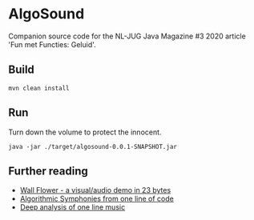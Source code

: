 # AlgoSound

Companion source code for the NL-JUG Java Magazine #3 2020 article 'Fun met Functies: Geluid'.

## Build

```
mvn clean install
```

## Run

Turn down the volume to protect the innocent.

```
java -jar ./target/algosound-0.0.1-SNAPSHOT.jar
```

## Further reading

* [Wall Flower - a visual/audio demo in 23 bytes](https://www.youtube.com/watch?v=7lcQ-HDepqk)
* [Algorithmic Symphonies from one line of code](http://countercomplex.blogspot.com/2011/10/algorithmic-symphonies-from-one-line-of.html)
* [Deep analysis of one line music](http://countercomplex.blogspot.com/2011/10/some-deep-analysis-of-one-line-music.html)
